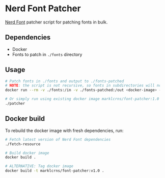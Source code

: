 # Nerd Font Patcher

[Nerd Font](https://github.com/ryanoasis/nerd-fonts) patcher script for patching
fonts in bulk.

## Dependencies

- Docker
- Fonts to patch in `./fonts` directory

## Usage

```bash
# Patch fonts in ./fonts and output to ./fonts-patched
# NOTE: the script is not recursive, so fonts in subdirectories will not be patched
docker run --rm -v ./fonts:/in -v ./fonts-patched:/out <docker-image> --careful --complete --progressbars

# Or simply run using existing docker image marklcrns/font-patcher:1.0
./patcher
```

## Docker build

To rebuild the docker image with fresh dependencies, run:

```bash
# Fetch latest version of Nerd Font dependencies
./fetch-resource

# Build docker image
docker build .

# ALTERNATIVE: Tag docker image
docker build -t marklcrns/font-patcher:v1.0 .
``````

